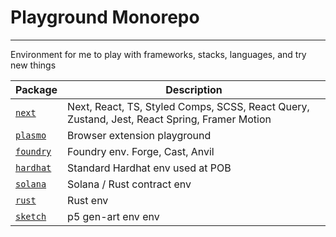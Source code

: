 # Playground Monorepo

---

Environment for me to play with frameworks, stacks, languages, and try new things

| Package                                                                      | Description                                                                                  |
| ---------------------------------------------------------------------------- | -------------------------------------------------------------------------------------------- |
| [`next`](https://github.com/vercel/next.js/)                                 | Next, React, TS, Styled Comps, SCSS, React Query, Zustand, Jest, React Spring, Framer Motion |
| [`plasmo`](https://github.com/PlasmoHQ/plasmo)                               | Browser extension playground                                                                 |
| [`foundry`](https://github.com/foundry-rs/foundry)                           | Foundry env. Forge, Cast, Anvil                                                              |
| [`hardhat`](https://hardhat.org/hardhat-runner/docs/guides/deploying)        | Standard Hardhat env used at POB                                                             |
| [`solana`](https://docs.solana.com/getstarted/rust)                          | Solana / Rust contract env                                                                   |
| [`rust`](https://doc.rust-lang.org/book/ch02-00-guessing-game-tutorial.html) | Rust env                                                                                     |
| [`sketch`](https://p5js.org/get-started/#settingUp)                          | p5 gen-art env env                                                                           |
